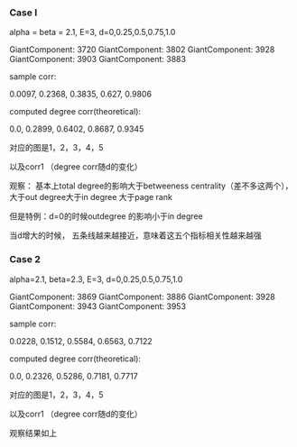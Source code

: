 ### Case I

alpha = beta = 2.1, E=3, d=0,0.25,0.5,0.75,1.0

GiantComponent:  3720
GiantComponent:  3802
GiantComponent:  3928
GiantComponent:  3903
GiantComponent:  3883

sample corr:

0.0097,	0.2368,	0.3835,	0.627,	0.9806

computed degree corr(theoretical):

0.0,		0.2899,	0.6402,	0.8687,	0.9345

对应的图是1，2，3，4，5

以及corr1 （degree corr随d的变化）

观察： 基本上total degree的影响大于betweeness centrality（差不多这两个）， 大于out degree大于in degree 大于page rank

但是特例：d=0的时候outdegree 的影响小于in degree

当d增大的时候， 五条线越来越接近，意味着这五个指标相关性越来越强

### Case 2

alpha=2.1, beta=2.3, E=3, d=0,0.25,0.5,0.75,1.0

GiantComponent:  3869
GiantComponent:  3886
GiantComponent:  3928
GiantComponent:  3943
GiantComponent:  3953

sample corr:

0.0228,	0.1512,	0.5584,	0.6563,	0.7122

computed degree corr(theoretical):

0.0,		0.2326,	0.5286,	0.7181,	0.7717

对应的图是1，2，3，4，5

以及corr1 （degree corr随d的变化）

观察结果如上

